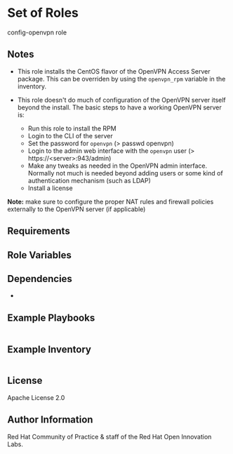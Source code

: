 
Set of Roles
============
config-openvpn role

## Notes
- This role installs the CentOS flavor of the OpenVPN Access Server package. This can be overriden by using the `openvpn_rpm` variable in the inventory.

- This role doesn't do much of configuration of the OpenVPN server itself beyond the install. The basic steps to have a working OpenVPN server is:
  - Run this role to install the RPM
  - Login to the CLI of the server
  - Set the password for `openvpn` (> passwd openvpn)
  - Login to the admin web interface with the `openvpn` user (> https://\<server\>:943/admin)
  - Make any tweaks as needed in the OpenVPN admin interface. Normally not much is needed beyond adding users or some kind of authentication mechanism (such as LDAP)
  - Install a license

**Note:** make sure to configure the proper NAT rules and firewall policies externally to the OpenVPN server (if applicable)



Requirements
------------



Role Variables
--------------

Dependencies
------------

*

Example Playbooks
----------------

```
```



Example Inventory
----------------

```
```


License
-------

Apache License 2.0


Author Information
------------------

Red Hat Community of Practice & staff of the Red Hat Open Innovation Labs.
